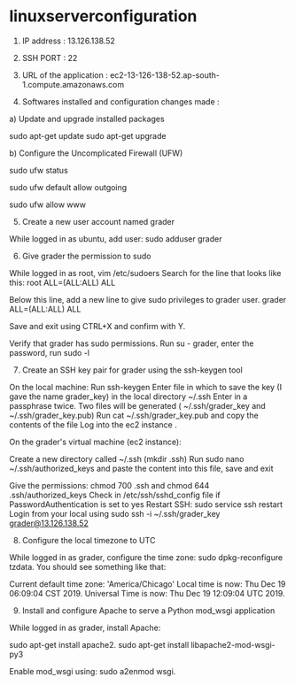 # linuxserverconfiguration

1) IP address : 13.126.138.52

2) SSH PORT : 22

3) URL of the application : ec2-13-126-138-52.ap-south-1.compute.amazonaws.com

4) Softwares installed and configuration changes made :

a) Update and upgrade installed packages

sudo apt-get update
sudo apt-get upgrade

b) Configure the Uncomplicated Firewall (UFW)

sudo ufw status  

sudo ufw default allow outgoing

sudo ufw allow www 

5) Create a new user account named grader

While logged in as ubuntu, add user: sudo adduser grader

6) Give grader the permission to sudo

While logged in as root, vim /etc/sudoers 
Search for the line that looks like this:
root    ALL=(ALL:ALL) ALL

Below this line, add a new line to give sudo privileges to grader user.
grader  ALL=(ALL:ALL) ALL

Save and exit using CTRL+X and confirm with Y.

Verify that grader has sudo permissions. Run su - grader, enter the password, run sudo -l



7) Create an SSH key pair for grader using the ssh-keygen tool

 On the local machine:
        Run ssh-keygen
        Enter file in which to save the key (I gave the name grader_key) in the local directory ~/.ssh
        Enter in a passphrase twice. Two files will be generated ( ~/.ssh/grader_key and ~/.ssh/grader_key.pub)
        Run cat ~/.ssh/grader_key.pub and copy the contents of the file
        Log into the ec2 instance .

On the grader's virtual machine (ec2 instance):

 Create a new directory called ~/.ssh (mkdir .ssh)
 Run sudo nano ~/.ssh/authorized_keys and paste the content into this file, save and exit
 
Give the permissions: 
chmod 700 .ssh 
and 
chmod 644 .ssh/authorized_keys
Check in /etc/ssh/sshd_config file if PasswordAuthentication is set to yes
Restart SSH: sudo service ssh restart
Login from your local using sudo ssh -i ~/.ssh/grader_key  grader@13.126.138.52

8) Configure the local timezone to UTC

While logged in as grader, configure the time zone: sudo dpkg-reconfigure tzdata.
You should see something like that:

Current default time zone: 'America/Chicago'
Local time is now:      Thu Dec 19 06:09:04 CST 2019.
Universal Time is now:  Thu Dec 19 12:09:04 UTC 2019.

9) Install and configure Apache to serve a Python mod_wsgi application

While logged in as grader, install Apache: 

sudo apt-get install apache2.
sudo apt-get install libapache2-mod-wsgi-py3

Enable mod_wsgi using: sudo a2enmod wsgi.








